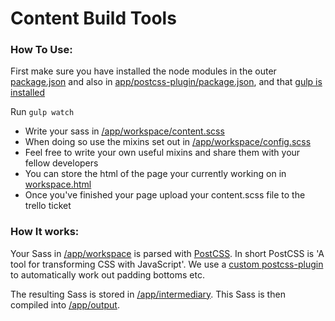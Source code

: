 # Content Build Tools

### How To Use:

First make sure you have installed the node modules in the outer [package.json](/package.json) and also in [app/postcss-plugin/package.json](app/postcss-plugin/package.json), and that [gulp is installed](https://gulpjs.org/getting-started)

Run ```gulp watch```

- Write your sass in [/app/workspace/content.scss](/app/workspace/content.scss)
- When doing so use the mixins set out in [/app/workspace/config.scss](/app/workspace/config.scss)
- Feel free to write your own useful mixins and share them with your fellow developers
- You can store the html of the page your currently working on in [workspace.html](/app/workspace/workspace.html)
- Once you've finished your page upload your content.scss file to the trello ticket


### How It works:

Your Sass in [/app/workspace](/app/workspace) is parsed with [PostCSS](http://postcss.org/).
In short PostCSS is 'A tool for transforming CSS with JavaScript'.
We use a [custom postcss-plugin](/app/postcss-plugin/index.js) to automatically work out padding bottoms etc.

The resulting Sass is stored in [/app/intermediary](/app/intermediary).
This Sass is then compiled into [/app/output](/app/output).



